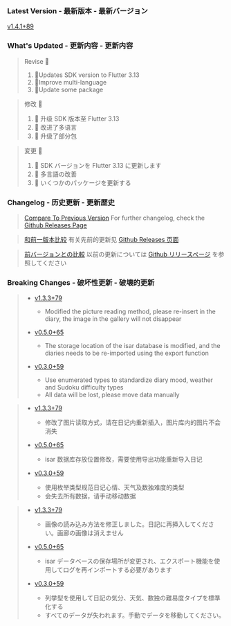 ### **Latest Version - 最新版本 - 最新バージョン**

[v1.4.1+89](https://github.com/Cierra-Runis/mercurius/releases/tag/v1.4.1+89)

### **What's Updated - 更新内容 - 更新内容**

> Revise 📖
>
> 1. 📖Updates SDK version to Flutter 3.13
> 2. 📖Improve multi-language
> 3. 📖Update some package

> 修改 📖
>
> 1. 📖 升级 SDK 版本至 Flutter 3.13
> 1. 📖 改进了多语言
> 1. 📖 升级了部分包

> 変更 📖
>
> 1. 📖 SDK バージョンを Flutter 3.13 に更新します
> 2. 📖 多言語の改善
> 3. 📖 いくつかのパッケージを更新する

### **Changelog - 历史更新 - 更新歴史**

> [Compare To Previous Version](https://github.com/Cierra-Runis/mercurius/compare/v1.4.0+88...v1.4.1+89)
> For further changelog, check the [Github Releases Page](https://github.com/Cierra-Runis/mercurius/releases)

> [和前一版本比较](https://github.com/Cierra-Runis/mercurius/compare/v1.4.0+88...v1.4.1+89)
> 有关先前的更新见 [Github Releases 页面](https://github.com/Cierra-Runis/mercurius/releases)

> [前バージョンとの比較](https://github.com/Cierra-Runis/mercurius/compare/v1.4.0+88...v1.4.1+89)
> 以前の更新については [Github リリースページ](https://github.com/Cierra-Runis/mercurius/releases) を参照してください

### **Breaking Changes - 破坏性更新 - 破壊的更新**

> - [v1.3.3+79](https://github.com/Cierra-Runis/mercurius/releases/tag/v1.3.3+79)
>
>   - Modified the picture reading method, please re-insert in the diary, the image in the gallery will not disappear
>
> - [v0.5.0+65](https://github.com/Cierra-Runis/mercurius/releases/tag/v0.5.0+65)
>
>   - The storage location of the isar database is modified, and the diaries needs to be re-imported using the export function
>
> - [v0.3.0+59](https://github.com/Cierra-Runis/mercurius/releases/tag/v0.3.0+59)
>
>   - Use enumerated types to standardize diary mood, weather and Sudoku difficulty types
>   - All data will be lost, please move data manually

> - [v1.3.3+79](https://github.com/Cierra-Runis/mercurius/releases/tag/v1.3.3+79)
>
>   - 修改了图片读取方式，请在日记内重新插入，图片库内的图片不会消失
>
> - [v0.5.0+65](https://github.com/Cierra-Runis/mercurius/releases/tag/v0.5.0+65)
>
>   - isar 数据库存放位置修改，需要使用导出功能重新导入日记
>
> - [v0.3.0+59](https://github.com/Cierra-Runis/mercurius/releases/tag/v0.3.0+59)
>
>   - 使用枚举类型规范日记心情、天气及数独难度的类型
>   - 会失去所有数据，请手动移动数据

> - [v1.3.3+79](https://github.com/Cierra-Runis/mercurius/releases/tag/v1.3.3+79)
>
>   - 画像の読み込み方法を修正しました。日記に再挿入してください。画廊の画像は消えません
>
> - [v0.5.0+65](https://github.com/Cierra-Runis/mercurius/releases/tag/v0.5.0+65)
>
>   - isar データベースの保存場所が変更され、エクスポート機能を使用してログを再インポートする必要があります
>
> - [v0.3.0+59](https://github.com/Cierra-Runis/mercurius/releases/tag/v0.3.0+59)
>
>   - 列挙型を使用して日記の気分、天気、数独の難易度タイプを標準化する
>   - すべてのデータが失われます。手動でデータを移動してください。
